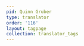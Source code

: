```yaml
---
pid: Quinn Gruber
type: translator
order: '116'
layout: tagpage
collection: translator_tags
---
```

